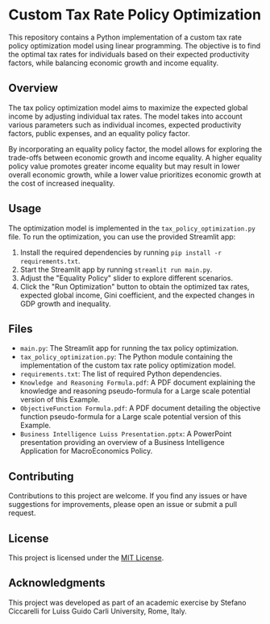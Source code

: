 # Custom Tax Rate Policy Optimization

This repository contains a Python implementation of a custom tax rate policy optimization model using linear programming. The objective is to find the optimal tax rates for individuals based on their expected productivity factors, while balancing economic growth and income equality.

## Overview

The tax policy optimization model aims to maximize the expected global income by adjusting individual tax rates. The model takes into account various parameters such as individual incomes, expected productivity factors, public expenses, and an equality policy factor.

By incorporating an equality policy factor, the model allows for exploring the trade-offs between economic growth and income equality. A higher equality policy value promotes greater income equality but may result in lower overall economic growth, while a lower value prioritizes economic growth at the cost of increased inequality.

## Usage

The optimization model is implemented in the `tax_policy_optimization.py` file. To run the optimization, you can use the provided Streamlit app:

1. Install the required dependencies by running `pip install -r requirements.txt`.
2. Start the Streamlit app by running `streamlit run main.py`.
3. Adjust the "Equality Policy" slider to explore different scenarios.
4. Click the "Run Optimization" button to obtain the optimized tax rates, expected global income, Gini coefficient, and the expected changes in GDP growth and inequality.

## Files

- `main.py`: The Streamlit app for running the tax policy optimization.
- `tax_policy_optimization.py`: The Python module containing the implementation of the custom tax rate policy optimization model.
- `requirements.txt`: The list of required Python dependencies.
- `Knowledge and Reasoning Formula.pdf`: A PDF document explaining the knowledge and reasoning pseudo-formula for a Large scale potential version of this Example.
- `ObjectiveFunction Formula.pdf`: A PDF document detailing the objective function pseudo-formula for a Large scale potential version of this Example.
- `Business Intelligence Luiss Presentation.pptx`: A PowerPoint presentation providing an overview of a Business Intelligence Application for MacroEconomics Policy.

## Contributing

Contributions to this project are welcome. If you find any issues or have suggestions for improvements, please open an issue or submit a pull request.

## License

This project is licensed under the [MIT License](LICENSE).

## Acknowledgments

This project was developed as part of an academic exercise by Stefano Ciccarelli for Luiss Guido Carli University, Rome, Italy.
